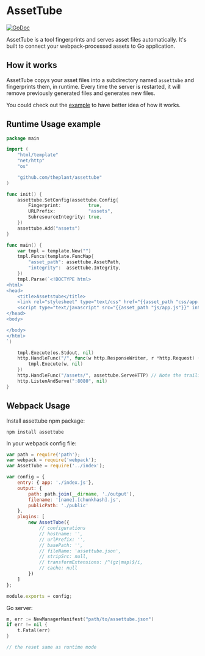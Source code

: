# AssetTube

[![GoDoc](https://godoc.org/github.com/golang/gddo?status.svg)](http://godoc.org/github.com/theplant/assettube)

AssetTube is a tool fingerprints and serves asset files automatically. It's built to connect your webpack-processed assets to Go application.

## How it works

AssetTube copys your asset files into a subdirectory named `assettube` and fingerprints them, in runtime. Every time the server is restarted, it will remove previously generated files and generates new files.

You could check out the [example](https://github.com/theplant/assettube/tree/master/example) to have better idea of how it works.

## Runtime Usage example

```go
package main

import (
	"html/template"
	"net/http"
	"os"

	"github.com/theplant/assettube"
)

func init() {
	assettube.SetConfig(assettube.Config{
		Fingerprint:          true,
		URLPrefix:            "assets",
		SubresourceIntegrity: true,
	})
	assettube.Add("assets")
}

func main() {
	var tmpl = template.New("")
	tmpl.Funcs(template.FuncMap{
		"asset_path": assettube.AssetPath,
		"integrity":  assettube.Integrity,
	})
	tmpl.Parse(`<!DOCTYPE html>
<html>
<head>
	<title>Assetstube</title>
	<link rel="stylesheet" type="text/css" href="{{asset_path "css/app.css"}}">
	<script type="text/javascript" src="{{asset_path "js/app.js"}}" integrity="{{integrity "js/app.js"}}"></script>
</head>
<body>

</body>
</html>
`)

	tmpl.Execute(os.Stdout, nil)
	http.HandleFunc("/", func(w http.ResponseWriter, r *http.Request) {
		tmpl.Execute(w, nil)
	})
	http.HandleFunc("/assets/", assettube.ServeHTTP) // Note the trailing "/", whihc is necessary
	http.ListenAndServe(":8080", nil)
}
```

## Webpack Usage

Install assettube npm package:

```shell
npm install assettube
```

In your webpack config file:

```js
var path = require('path');
var webpack = require('webpack');
var AssetTube = require('../index');

var config = {
	entry: { app: './index.js'},
	output: {
		path: path.join(__dirname, './output'),
		filename: '[name].[chunkhash].js',
		publicPath: './public'
	},
	plugins: [
		new AssetTube({
			// configurations
			// hostname: '',
			// urlPrefix: '',
			// basePath: '',
			// fileName: 'assettube.json',
			// stripSrc: null,
			// transformExtensions: /^(gz|map)$/i,
			// cache: null
		})
	]
};

module.exports = config;
```

Go server:

```go
m, err := NewManagerManifest("path/to/assettube.json")
if err != nil {
	t.Fatal(err)
}

// the reset same as runtime mode
```
